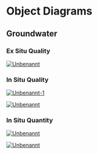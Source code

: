 # Object Diagrams

## Groundwater

### Ex Situ Quality

[![Unbenannt](https://github.com/opengeospatial/WaterQualityIE/assets/11915304/e04cd5be-bcd2-45d9-a7a4-ee20bd19eda6)](https://umltool.ogc.org/index.php?m=7&o=F583195F-0C18-4e93-9BA2-6CEFCCDC9C77)

### In Situ Quality 

[![Unbenannt-1](https://github.com/opengeospatial/WaterQualityIE/assets/11915304/8a77bdac-e475-4271-8609-225a5c8f37a3)](https://umltool.ogc.org/index.php?m=7&o=CF189D3B-5775-4a95-ACA1-E2F8172F696B)

[![Unbenannt](https://github.com/opengeospatial/WaterQualityIE/assets/11915304/8fac08bf-a3eb-4fc1-9594-b542d34fe152)](https://umltool.ogc.org/index.php?m=7&o=4C05EC21-D5A2-41d4-B79C-FC81B63488D1)

### In Situ Quantity

[![Unbenannt](https://github.com/opengeospatial/WaterQualityIE/assets/11915304/ab5b1d4c-4f5d-4588-8949-398d7a681992)](https://umltool.ogc.org/index.php?m=7&o=D6BCAD67-7C0F-4898-B819-692B2E514AFA)

[![Unbenannt](https://github.com/opengeospatial/WaterQualityIE/assets/11915304/e08dcfb6-6eae-42a8-8daa-e54a546f849a)](https://umltool.ogc.org/index.php?m=7&o=26755792-10F2-48a2-968B-2BB525252DE6)




